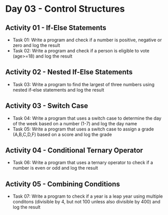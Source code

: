 # Day 03 - Control Structures

## Activity 01 - If-Else Statements

- Task 01: Write a program and check if a number is positive, negative or zero and log the result
- Task 02: Write a program and check if a person is eligible to vote (age>=18) and log the result

## Activity 02 - Nested If-Else Statements

- Task 03: Write a program to find the largest of three numbers using nested if-else statements and log the result

## Activity 03 - Switch Case

- Task 04: Write a program that uses a switch case to determine the day of the week based on a number (1-7) and log the day name
- Task 05: Write a program that uses a switch case to assign a grade (A,B,C,D,F) based on a score and log the grade

## Activity 04 - Conditional Ternary Operator

- Task 06: Write a program that uses a ternary operator to check if a number is even or odd and log the result

## Activity 05 - Combining Conditions

- Task 07: Write a program to check if a year is a leap year using multiple conditons (divisible by 4, but not 100 unless also divisible by 400) and log the result